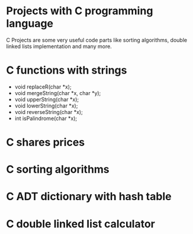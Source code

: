 # Projects with C programming language
C Projects are some very useful code parts like sorting algorithms, double linked lists implementation and many more.
# C functions with strings
- void replaceR(char *x);
- void mergeString(char *x, char *y);
- void upperString(char *x);
- void lowerString(char *x);
- void reverseString(char *x);
- int isPalindrome(char *x);
# C shares prices
# C sorting algorithms
# C ADT dictionary with hash table
# C double linked list calculator
